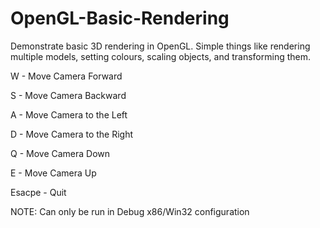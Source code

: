 # OpenGL-Basic-Rendering
Demonstrate basic 3D rendering in OpenGL. Simple things like rendering multiple models, setting colours, scaling objects, and transforming them.

W - Move Camera Forward

S - Move Camera Backward

A - Move Camera to the Left

D - Move Camera to the Right

Q - Move Camera Down

E - Move Camera Up

Esacpe - Quit

NOTE: Can only be run in Debug x86/Win32 configuration
